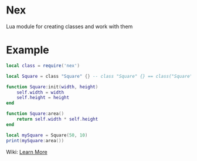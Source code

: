 # Nex
Lua module for creating classes and work with them

# Example
```lua
local class = require('nex')

local Square = class "Square" {} -- class "Square" {} == class("Square")({})

function Square:init(width, height)
    self.width = width
    self.height = height
end

function Square:area()
    return self.width * self.height
end

local mySquare = Square(50, 10)
print(mySquare:area())
```

Wiki: [Learn More](https://github.com/TehnoTheDragon/nex/wiki/Nex-Guide)